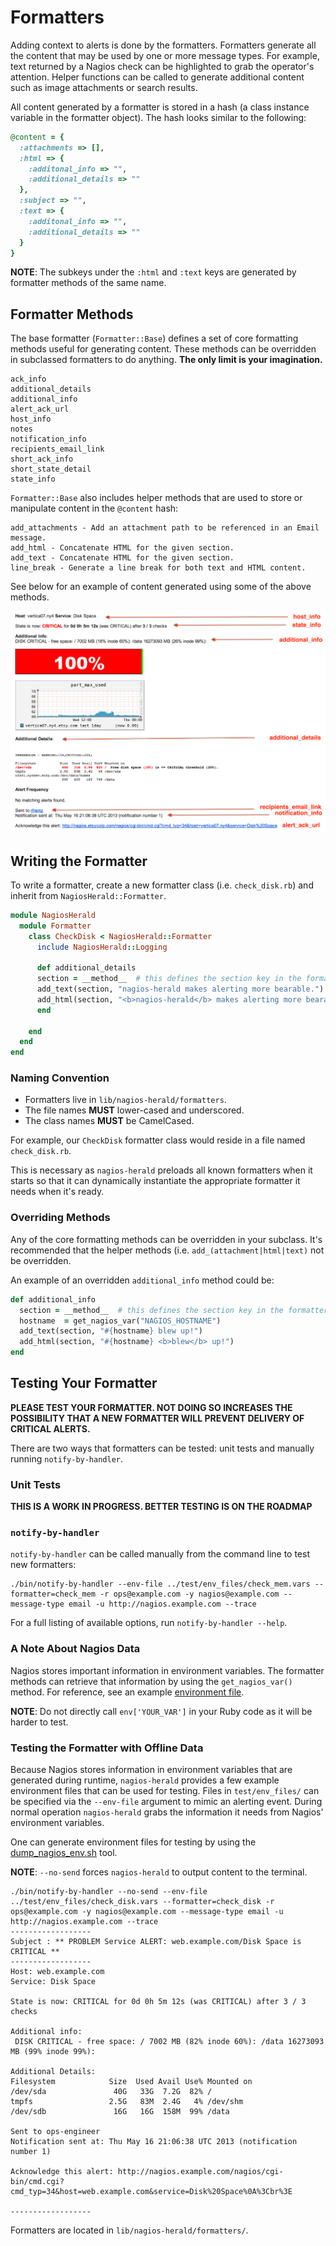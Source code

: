 # Formatters

Adding context to alerts is done by the formatters. Formatters generate all the content that may
be used by one or more message types. For example, text returned by a Nagios check
can be highlighted to grab the operator's attention. Helper functions can be called to generate
additional content such as image attachments or search results.

All content generated by a formatter is stored in a hash (a class instance variable in the
formatter object). The hash looks similar to the following:

```ruby
@content = {
  :attachments => [],
  :html => {
    :additonal_info => "",
    :additional_details => "" 
  },
  :subject => "",
  :text => {
    :additonal_info => "",
    :additional_details => ""
  }
}
```

**NOTE**: The subkeys under the ``:html`` and ``:text`` keys are generated by formatter methods of the
same name.

## Formatter Methods

The base formatter (``Formatter::Base``) defines a set of core formatting methods useful for generating content.
These methods can be overridden in subclassed formatters to do anything. **The only limit is your
imagination.**

    ack_info
    additional_details
    additional_info
    alert_ack_url
    host_info
    notes
    notification_info
    recipients_email_link
    short_ack_info
    short_state_detail
    state_info

``Formatter::Base`` also includes helper methods that are used to store or manipulate content in the
``@content`` hash:

    add_attachments - Add an attachment path to be referenced in an Email message.
    add_html - Concatenate HTML for the given section.
    add_text - Concatenate HTML for the given section.
    line_break - Generate a line break for both text and HTML content.

See below for an example of content generated using some of the above methods.

![nagios-herald-formatter-content-example.png](/docs/images/nagios-herald-formatter-content-example.png)

## Writing the Formatter

To write a formatter, create a new formatter class (i.e. ``check_disk.rb``) and inherit from ``NagiosHerald::Formatter``.

```ruby
module NagiosHerald
  module Formatter
    class CheckDisk < NagiosHerald::Formatter
      include NagiosHerald::Logging

      def additional_details
      section = __method__  # this defines the section key in the formatter's content hash
      add_text(section, "nagios-herald makes alerting more bearable.")
      add_html(section, "<b>nagios-herald</b> makes alerting more bearable.<br>")
      end

    end
  end
end
```

### Naming Convention

* Formatters live in ``lib/nagios-herald/formatters``.
* The file names **MUST** lower-cased and underscored.
* The class names **MUST** be CamelCased.

For example, our ``CheckDisk`` formatter class would reside in a file named ``check_disk.rb``.

This is necessary as ``nagios-herald`` preloads all known formatters when it starts so that it can
dynamically instantiate the appropriate formatter it needs when it's ready.

### Overriding Methods

Any of the core formatting methods can be overridden in your subclass.  It's recommended that the helper methods
(i.e. ``add_(attachment|html|text)`` not be overridden.

An example of an overridden ``additional_info`` method could be:

```ruby
def additional_info
  section = __method__  # this defines the section key in the formatter's content hash
  hostname  = get_nagios_var("NAGIOS_HOSTNAME")
  add_text(section, "#{hostname} blew up!")
  add_html(section, "#{hostname} <b>blew</b> up!")
end
```

## Testing Your Formatter

**PLEASE TEST YOUR FORMATTER. NOT DOING SO INCREASES THE POSSIBILITY THAT A NEW FORMATTER WILL PREVENT DELIVERY OF CRITICAL ALERTS.**

There are two ways that formatters can be tested: unit tests and manually running ``notify-by-handler``.

### Unit Tests

**THIS IS A WORK IN PROGRESS. BETTER TESTING IS ON THE ROADMAP**

### ``notify-by-handler``

``notify-by-handler`` can be called manually from the command line to test new formatters:

```
./bin/notify-by-handler --env-file ../test/env_files/check_mem.vars --formatter=check_mem -r ops@example.com -y nagios@example.com --message-type email -u http://nagios.example.com --trace
```

For a full listing of available options, run ``notify-by-handler --help``.

### A Note About Nagios Data

Nagios stores important information in environment variables.  The formatter methods can retrieve that
information by using the ``get_nagios_var()`` method.  For reference, see an
example [environment file](/test/env_files/nagios_vars.EXAMPLE).

**NOTE**: Do not directly call ``env['YOUR_VAR']`` in your Ruby code as it will be harder to test.

### Testing the Formatter with Offline Data

Because Nagios stores information in environment variables that are generated during runtime, ``nagios-herald``
provides a few example environment files that can be used for testing. Files in ``test/env_files/`` can be specified via the
``--env-file`` argument to mimic an alerting event.  During normal operation ``nagios-herald`` grabs
the information it needs from Nagios' environment variables.

One can generate environment files for testing by using the [dump_nagios_env.sh](/docs/tools.md#dump_nagios_env.sh) tool.

**NOTE**: ``--no-send`` forces ``nagios-herald`` to output content to the terminal.

```
./bin/notify-by-handler --no-send --env-file ../test/env_files/check_disk.vars --formatter=check_disk -r ops@example.com -y nagios@example.com --message-type email -u http://nagios.example.com --trace
------------------
Subject : ** PROBLEM Service ALERT: web.example.com/Disk Space is CRITICAL **
------------------
Host: web.example.com
Service: Disk Space

State is now: CRITICAL for 0d 0h 5m 12s (was CRITICAL) after 3 / 3 checks

Additional info:
 DISK CRITICAL - free space: / 7002 MB (82% inode 60%): /data 16273093 MB (99% inode 99%):

Additional Details:
Filesystem            Size  Used Avail Use% Mounted on
/dev/sda               40G   33G  7.2G  82% /
tmpfs                 2.5G   83M  2.4G   4% /dev/shm
/dev/sdb               16G   16G  158M  99% /data

Sent to ops-engineer
Notification sent at: Thu May 16 21:06:38 UTC 2013 (notification number 1)

Acknowledge this alert: http://nagios.example.com/nagios/cgi-bin/cmd.cgi?cmd_typ=34&host=web.example.com&service=Disk%20Space%0A%3Cbr%3E

------------------
```

Formatters are located in ``lib/nagios-herald/formatters/``.
